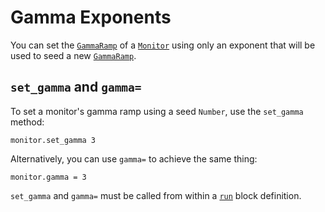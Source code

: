# Gamma Exponents

You can set the [`GammaRamp`](/deep-dive/monitor/gamma-ramps.md) of a [`Monitor`](/deep-dive/monitor.md) using only an exponent that will be used to seed a new [`GammaRamp`](/deep-dive/monitor/gamma-ramps.md).

## `set_gamma` and `gamma=`

To set a monitor's gamma ramp using a seed `Number`, use the `set_gamma` method:

```crystal
monitor.set_gamma 3
```

Alternatively, you can use `gamma=` to achieve the same thing:

```crystal
monitor.gamma = 3
```

`set_gamma` and `gamma=` must be called from within a [`run`](/the-run-block.md) block definition.